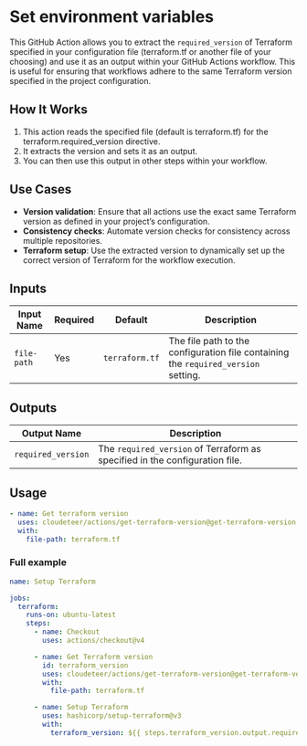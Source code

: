 # Set environment variables

This GitHub Action allows you to extract the `required_version` of Terraform specified in your configuration file (terraform.tf or another file of your choosing) and use it as an output within your GitHub Actions workflow. This is useful for ensuring that workflows adhere to the same Terraform version specified in the project configuration.

## How It Works

1. This action reads the specified file (default is terraform.tf) for the terraform.required_version directive.
2. It extracts the version and sets it as an output.
3. You can then use this output in other steps within your workflow.

## Use Cases

- **Version validation**: Ensure that all actions use the exact same Terraform version as defined in your project’s configuration.
- **Consistency checks**: Automate version checks for consistency across multiple repositories.
- **Terraform setup**: Use the extracted version to dynamically set up the correct version of Terraform for the workflow execution.

## Inputs

| Input Name  | Required | Default        | Description                                                                        |
| ----------- | -------- | -------------- | ---------------------------------------------------------------------------------- |
| `file-path` | Yes      | `terraform.tf` | The file path to the configuration file containing the `required_version` setting. |

## Outputs

| Output Name        | Description                                                                 |
| ------------------ | --------------------------------------------------------------------------- |
| `required_version` | The `required_version` of Terraform as specified in the configuration file. |

## Usage

```yaml
- name: Get terraform version
  uses: cloudeteer/actions/get-terraform-version@get-terraform-version
  with:
    file-path: terraform.tf
```

### Full example

```yaml
name: Setup Terraform

jobs:
  terraform:
    runs-on: ubuntu-latest
    steps:
      - name: Checkout
        uses: actions/checkout@v4

      - name: Get Terraform version
        id: terraform_version
        uses: cloudeteer/actions/get-terraform-version@get-terraform-version
        with:
          file-path: terraform.tf

      - name: Setup Terraform
        uses: hashicorp/setup-terraform@v3
        with:
          terraform_version: ${{ steps.terraform_version.output.required_version }}
```
